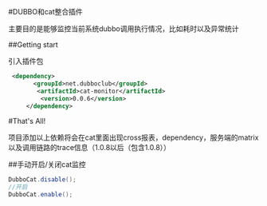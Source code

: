 #DUBBO和cat整合插件

主要目的是能够监控当前系统dubbo调用执行情况，比如耗时以及异常统计

##Getting start

 引入插件包

```xml
 <dependency>
       <groupId>net.dubboclub</groupId>
        <artifactId>cat-monitor</artifactId>
         <version>0.0.6</version>
     </dependency>
```

#That's All!

项目添加以上依赖将会在cat里面出现cross报表，dependency，服务端的matrix以及调用链路的trace信息（1.0.8以后（包含1.0.8））

##手动开启/关闭cat监控
```java
DubboCat.disable();
//开启
DubboCat.enable();
```

